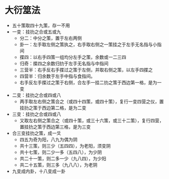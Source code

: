 # 大衍筮法
* 五十策取四十九策，存一不用
* 一变：挂扐之合或五或九
	* 分二：中分之策，置于左右两侧
	* 卦一：左手取左侧之策执之，右手取右侧之一策挂之于左手无名指与小指间
	* 揲四：以右手四策一组均分左手之策，余数或一二三四
	* 归奇：揲四之余数归扐于左手无名指与中指间
	* 三营半：右手反右手揲过之策于左侧，并取右侧之策，以左手四揲之
	* 四营半：归余数于左手中指与食指间。
	* 右手反左手揲过之策于右侧，合左手一挂二扐之策于西边第一格，是为一变
* 二变：挂扐之合或四或八
	* 两手取左右侧之策合之（或四十四策，或四十策），复行一变四营之仪，置挂扐之策于西边第二格，是为二变
* 三变：挂扐之合或四或八
	* 又取左右侧之策合之（或四十策，或三十六策，或三十二策），复行四营，置挂扐之策于西边第三格，是为三变
* 合三变挂扐之策，成一爻
	* 四五为奇为阳，八九为偶为阴
	* 共十三策，则三少（五四四），为老阳，须变阴
	* 共十七策，则二少一多（五四八），为少阴
	* 共二十一策，则二多一少（九八四），为少阳
	* 共二十五策，则三多（九八八），为老阴
* 九变成内卦，十八变成一卦